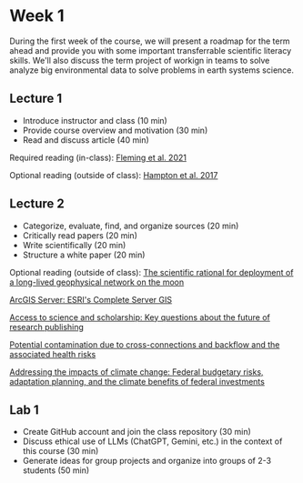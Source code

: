 # Week 1
During the first week of the course, we will present a roadmap for the term ahead and provide you with some important transferrable scientific literacy skills. We'll also discuss the term project of workign in teams to solve analyze big environmental data to solve problems in earth systems science.

## Lecture 1
- Introduce instructor and class (10 min)
- Provide course overview and motivation (30 min)
- Read and discuss article (40 min)

Required reading (in-class):
[Fleming et al. 2021](https://github.com/Analytical-Workflows-for-Earth-Science/Sp2025/blob/main/Readings/Fleming%20et%20al.%20-%202021%20-%20Machine%20learning%20in%20Earth%20and%20environmental%20scienc.pdf)

Optional reading (outside of class):
[Hampton et al. 2017](https://github.com/Analytical-Workflows-for-Earth-Science/Sp2025/blob/main/Readings/Hampton%20et%20al.%20-%202017%20-%20Skills%20and%20Knowledge%20for%20Data-Intensive%20Environmen.pdf)

## Lecture 2
- Categorize, evaluate, find, and organize sources (20 min)
- Critically read papers (20 min)
- Write scientifically (20 min)
- Structure a white paper (20 min)

Optional reading  (outside of class):
[The scientific rational for deployment of a long-lived geophysical network on the moon](https://github.com/Analytical-Workflows-for-Earth-Science/Sp2025/blob/main/Readings/White%20Paper%20Example%20-%20NASA.pdf)

[ArcGIS Server: ESRI's Complete Server GIS](https://github.com/Analytical-Workflows-for-Earth-Science/Sp2025/blob/main/Readings/White%20Paper%20Example%20-%20ESRI.pdf)

[Access to science and scholarship: Key questions about the future of research publishing](https://github.com/Analytical-Workflows-for-Earth-Science/Sp2025/blob/main/Readings/White%20Paper%20Example%20-%20MIT.pdf)

[Potential contamination due to cross-connections and backflow and the associated health risks](https://github.com/Analytical-Workflows-for-Earth-Science/Sp2025/blob/main/Readings/White%20Paper%20Example%20-%20EPA.pdf)

[Addressing the impacts of climate change: Federal budgetary risks, adaptation planning, and the climate benefits of federal investments](https://github.com/Analytical-Workflows-for-Earth-Science/Sp2025/blob/main/Readings/White%20Paper%20Example%20-%20OMB.pdf)

## Lab 1
- Create GitHub account and join the class repository (30 min)
-	Discuss ethical use of LLMs (ChatGPT, Gemini, etc.) in the context of this course (30 min)
-	Generate ideas for group projects and organize into groups of 2-3 students (50 min)
